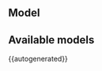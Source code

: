 ## Model

<!-- - [ ] describe the attributes of a model -->
<!-- - [ ] How do the model arguments relate to the yaml -->

## Available models

{{autogenerated}}
